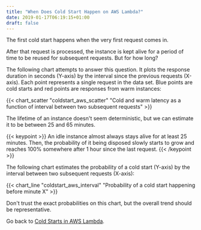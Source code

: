 ```yaml
---
title: "When Does Cold Start Happen on AWS Lambda?"
date: 2019-01-17T06:19:15+01:00
draft: false
---
```


The first cold start happens when the very first request comes in. 

After that request is processed, the instance is kept alive for a period of time to be reused for subsequent requests. But for how long?

The following chart attempts to answer this question. It plots the response duration in seconds (Y-axis) by the interval since the previous requests (X-axis). Each point represents a single request in the data set. Blue points are cold starts and red points are responses from warm instances:

{{< chart_scatter 
    "coldstart_aws_scatter"
    "Cold and warm latency as a function of interval between two subsequent requests" >}}

The lifetime of an instance doesn't seem deterministic, but we can estimate it to be between 25 and 65 minutes.

{{< keypoint >}} An idle instance almost always stays alive for at least 25 minutes. Then, the probability of it being disposed slowly starts to grow and reaches 100% somewhere after 1 hour since the last request. {{< /keypoint >}}

The following chart estimates the probability of a cold start (Y-axis) by the interval between two subsequent requests (X-axis):

{{< chart_line 
    "coldstart_aws_interval" 
    "Probability of a cold start happening before minute X" >}}

Don't trust the exact probabilities on this chart, but the overall trend should be representative.

Go back to [Cold Starts in AWS Lambda](/coldstarts/aws/).